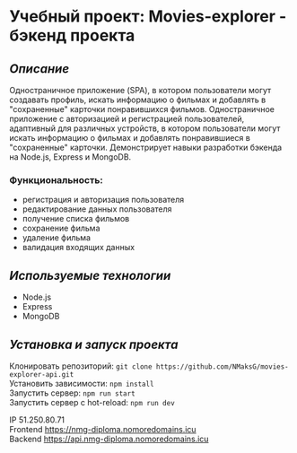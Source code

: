 # Учебный проект: Movies-explorer - бэкенд проекта

## *Описание*
Одностраничное приложение (SPA), в котором пользователи могут создавать профиль, искать информацию о фильмах и добавлять в "сохраненные" карточки понравившихся фильмов.
Одностраничное приложение с авторизацией и регистрацией пользователей, адаптивный для различных устройств, в котором пользователи могут искать информацию о фильмах и добавлять понравившиеся в "сохраненные" карточки. Демонстрирует навыки разработки бэкенда на Node.js, Express и MongoDB.


### Функциональность:
- регистрация и авторизация пользователя
- редактирование данных пользователя
- получение списка фильмов
- сохранение фильма
- удаление фильма
- валидация входящих данных

## *Используемые технологии*
* Node.js
* Express
* MongoDB

## *Установка и запуск проекта*
Клонировать репозиторий: `git clone https://github.com/NMaksG/movies-explorer-api.git`   
Установить зависимости: `npm install`   
Запустить сервер: `npm run start`   
Запустить сервер с hot-reload: `npm run dev`   

IP 51.250.80.71  
Frontend https://nmg-diploma.nomoredomains.icu  
Backend https://api.nmg-diploma.nomoredomains.icu
